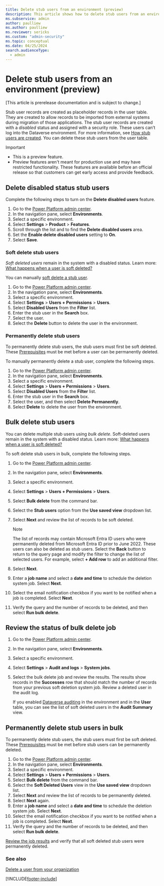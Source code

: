 ```yaml
---
title: Delete stub users from an environment (preview)
description: This article shows how to delete stub users from an environment in Microsoft Power Platform admin center.
ms.subservice: admin
author: paulliew
ms.author: paulliew
ms.reviewer: sericks
ms.custom: "admin-security"
ms.topic: conceptual
ms.date: 04/25/2024
search.audienceType: 
  - admin
---
```


# Delete stub users from an environment (preview)
[This article is prerelease documentation and is subject to change.]

Stub user records are created as placeholder records in the user table. They are created to allow records to be imported from external systems during migration of those applications. The stub user records are created with a _disabled_ status and assigned with a security role. These users can’t log into the Dataverse environment. For more information, see [How stub users are created](create-users.md#how-stub-users-are-created). You can delete these stub users from the user table.

> [!Important]
> - This is a preview feature.
> - Preview features aren't meant for production use and may have restricted functionality. These features are available before an official release so that customers can get early access and provide feedback.


## Delete disabled status stub users

Complete the following steps to turn on the **Delete disabled users** feature.

1.	Go to the [Power Platform admin center](https://admin.powerplatform.microsoft.com/).
1.	In the navigation pane, select **Environments**.
1.	Select a specific environment.
1.	Select **Settings** > **Product** > **Features**.
1.	Scroll through the list and to find the **Delete disabled users** area.
1.	Set the **Enable delete disabled users** setting to **On**.
1.	Select **Save**.

### Soft delete stub users

_Soft deleted users_ remain in the system with a disabled status. Learn more: [What happens when a user is soft deleted?](delete-users.md#what-happens-when-a-user-is-soft-deleted)

You can manually [soft delete a stub user](delete-users.md#option-a-soft-delete-users-from-the-disabled-users-view).

1.	Go to the [Power Platform admin center](https://admin.powerplatform.microsoft.com/).
1.	In the navigation pane, select **Environments**.
1.	Select a specific environment.
1.	Select **Settings** > **Users + Permissions** > **Users**.
1.	Select **Disabled Users** from the **Filter** list.
1.	Enter the stub user in the **Search** box.
1.	Select the user. 
1.	Select the **Delete** button to delete the user in the environment.

### Permanently delete stub users

To permanently delete stub users, the stub users must first be soft deleted. These [Prerequisites](delete-users.md#prerequisites) must be met before a user can be permanently deleted.

To manually permanently delete a stub user, complete the following steps.

1.	Go to the [Power Platform admin center](https://admin.powerplatform.microsoft.com/).
1.	In the navigation pane, select **Environments**.
1.	Select a specific environment.
1.	Select **Settings** > **Users + Permissions** > **Users**.
1.	Select **Disabled Users** from the **Filter** list.
1.	Enter the stub user in the **Search** box.
1.	Select the user, and then select **Delete Permanently**. 
1.	Select **Delete** to delete the user from the environment.

## Bulk delete stub users
You can delete multiple stub users using _bulk delete_.  Soft-deleted users remain in the system with a disabled status. Learn more: [What happens when a user is soft deleted?](delete-users.md#what-happens-when-a-user-is-soft-deleted)

To soft delete stub users in bulk, complete the following steps.
1.	Go to the [Power Platform admin center](https://admin.powerplatform.microsoft.com/).
1.	In the navigation pane, select **Environments**.
1.	Select a specific environment.
1.	Select **Settings** > **Users + Permissions** > **Users**.
1.	Select **Bulk delete** from the command bar. 
1.	Select the **Stub users** option from the **Use saved view** dropdown list.
1.	Select **Next** and review the list of records to be soft deleted.
   
    > [!Note]
    > The list of records may contain Microsoft Entra ID users who were permanently deleted from Microsoft Entra ID prior to June 2022. These users can also be deleted as stub users. Select the **Back** button to return to the query page and modify the filter to change the list of selected users. For example, select **+ Add row** to add an additional filter.
  
1.	Select **Next**.
1.	Enter a **job name** and select a **date and time** to schedule the deletion system job. Select **Next**.
1.	Select the email notification checkbox if you want to be notified when a job is completed. Select **Next**.
1.	Verify the query and the number of records to be deleted, and then select **Run bulk delete**.

## Review the status of bulk delete job
1.	Go to the [Power Platform admin center](https://admin.powerplatform.microsoft.com/).
1.	In the navigation pane, select **Environments**.
1.	Select a specific environment.
1.	Select **Settings** > **Audit and logs** > **System jobs**.
1.	Select the bulk delete job and review the results. The results show records in the **Successes** row that should match the number of records from your previous soft deletion system job.
Review a deleted user in the audit log.

    If you enabled [Dataverse auditing](manage-dataverse-auditing.md) in the environment and in the **User** table, you can see the list of soft deleted users in the **Audit Summary** view. 

## Permanently delete stub users in bulk
To permanently delete stub users, the stub users must first be soft deleted. These [Prerequisites](delete-users.md#prerequisites) must be met before stub users can be permanently deleted.

1.	Go to the [Power Platform admin center](https://admin.powerplatform.microsoft.com/).
1.	In the navigation pane, select **Environments**.
1.	Select a specific environment.
1.	Select **Settings** > **Users + Permissions** > **Users**.
1.	Select **Bulk delete** from the command bar. 
1.	Select the **Soft Deleted Users** view in the **Use saved view** dropdown list.
1.	Select **Next** and review the list of records to be permanently deleted.
1.	Select **Next** again.
1.	Enter a **job name** and select a **date and time** to schedule the deletion system job. Select **Next**.
1.	Select the email notification checkbox if you want to be notified when a job is completed. Select **Next**.
1.	Verify the query and the number of records to be deleted, and then select **Run bulk delete**.

[Review the job results](delete-stub-users.md#review-the-status-of-bulk-delete-job) and verify that all soft deleted stub users were permanently deleted.

### See also

[Delete a user from your organization](/microsoft-365/admin/add-users/delete-a-user?view=o365-worldwide&preserve-view=true) <br />

[!INCLUDE[footer-include](../includes/footer-banner.md)]
